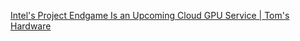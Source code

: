 
[Intel's Project Endgame Is an Upcoming Cloud GPU Service | Tom's Hardware](https://www.tomshardware.com/news/project-endgame-possible-competitor-to-geforce-now)
